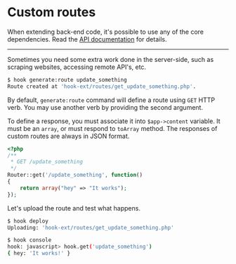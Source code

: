 # Custom routes

When extending back-end code, it's possible to use any of the core dependencies.
Read the [API documentation](http://doubleleft.github.io/hook/) for details.

***

Sometimes you need some extra work done in the server-side, such as scraping
websites, accessing remote API's, etc.

```bash
$ hook generate:route update_something
Route created at 'hook-ext/routes/get_update_something.php'.
```

By default, `generate:route` command will define a route using `GET` HTTP verb.
You may use another verb by providing the second argument.

To define a response, you must associate it into `$app->content` variable. It
must be an `array`, or must respond to `toArray` method. The responses of custom
routes are always in JSON format.

```php
<?php
/**
 * GET /update_something
 */
Router::get('/update_something', function()
{
    return array("hey" => "It works");
});
```

Let's upload the route and test what happens.

```bash
$ hook deploy
Uploading: 'hook-ext/routes/get_update_something.php'
```

```bash
$ hook console
hook: javascript> hook.get('update_something')
{ hey: 'It works!' }
